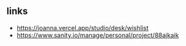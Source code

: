 ## links

- https://joanna.vercel.app/studio/desk/wishlist
- https://www.sanity.io/manage/personal/project/88ajkaik

